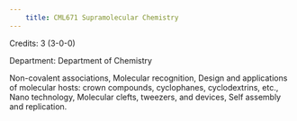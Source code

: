 ```yaml
---
    title: CML671 Supramolecular Chemistry
---
```

Credits: 3 (3-0-0)

Department: Department of Chemistry

Non-covalent associations, Molecular recognition, Design and applications of molecular hosts: crown compounds, cyclophanes, cyclodextrins, etc., Nano technology, Molecular clefts, tweezers, and devices, Self assembly and replication.